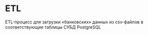 # ETL
ETL-процесс для загрузки «банковских» данных из csv-файлов в соответствующие таблицы СУБД PostgreSQL
